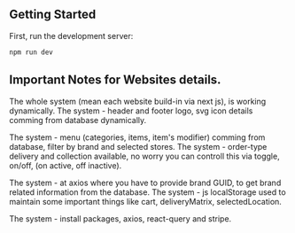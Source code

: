 ## Getting Started

First, run the development server:

```bash
npm run dev
```
## Important Notes for Websites details.

The whole system (mean each website build-in via next js), is working dynamically.
The system - header and footer logo, svg icon details comming from database dynamically.

The system - menu (categories, items, item's modifier) comming from database, filter by brand and selected stores.
The system - order-type delivery and collection available, no worry you can controll this via toggle, on/off, (on active, off inactive).

The system - at axios where you have to provide brand GUID, to get brand related information from the database.
The system - js localStorage used to maintain some important things like cart, deliveryMatrix, selectedLocation.

The system - install packages, axios, react-query and stripe.